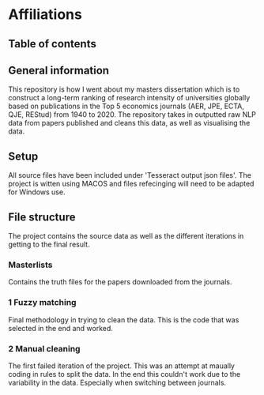 # Affiliations

## Table of contents

## General information
This repository is how I went about my masters dissertation which is to construct a long-term ranking of research intensity of universities globally based on publications in the Top 5 economics journals (AER, JPE, ECTA, QJE, REStud) from 1940 to 2020.
The repository takes in outputted raw NLP data from papers published and cleans this data, as well as visualising the data. 

##

## Setup 
All source files have been included under 'Tesseract output json files'.
The project is witten using MACOS and files refecinging will need to be adapted for Windows use. 

## File structure
The project contains the source data as well as the different iterations in getting to the final result. 

### Masterlists 
Contains the truth files for the papers downloaded from the journals. 

### 1 Fuzzy matching 
Final methodology in trying to clean the data. This is the code that was selected in the end and worked. 

### 2 Manual cleaning
The first failed iteration of the project. This was an attempt at maually coding in rules to split the data. In the end this couldn't work due to the variability in the data. Especially when switching between journals.
